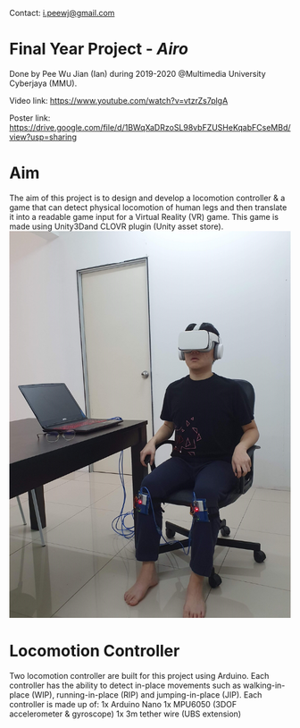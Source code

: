 Contact: i.peewj@gmail.com


# Final Year Project - ***Airo***
Done by Pee Wu Jian (Ian) during 2019-2020 @Multimedia University Cyberjaya (MMU).

Video link: https://www.youtube.com/watch?v=vtzrZs7plgA

Poster link: https://drive.google.com/file/d/1BWqXaDRzoSL98vbFZUSHeKqabFCseMBd/view?usp=sharing

# Aim
The aim of this project is to design and develop a locomotion controller & a game that can detect physical locomotion of human legs and then
translate it into a readable game input for a Virtual Reality (VR) game. This game is made using Unity3Dand CLOVR plugin (Unity asset store).
![GitHub Logo](/Images/Locomotion/Setup_1.jpg)

# Locomotion Controller
Two locomotion controller are built for this project using Arduino. Each controller has the ability to detect in-place movements such as
walking-in-place (WIP), running-in-place (RIP) and jumping-in-place (JIP). Each controller is made up of:
1x Arduino Nano
1x MPU6050 (3DOF accelerometer & gyroscope)
1x 3m tether wire (UBS extension)

